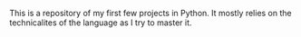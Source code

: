 This is a repository of my first few projects in Python. 
It mostly relies on the technicalites of the language as I try to master it.
